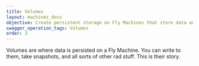 ```yaml
---
title: Volumes
layout: machines_docs
objective: Create persistent storage on Fly Machines that store data and take snapshots for safe keeping
swagger_operation_tags: Volumes
order: 3
---
```


Volumes are where data is persisted on a Fly Machine. You can write to them, take snapshots, and all sorts of other rad stuff. This is their story.